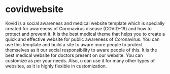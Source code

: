# covidwebsite
Kovid is a social awareness and medical website template which is specially created for awareness of Coronavirus disease (COVID-19) and how to protect and prevent it. It is the best medical theme that helps you to create a quick and effective website for public awareness of Coronavirus. You can use this template and build a site to aware more people to protect themselves as it our social responsibility to aware people of this. It is the best medical website for doctors present on our website. You can customize as per your needs. Also, u can use it for many other types of websites, as it is highly flexible in customization.
